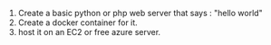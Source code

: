 1) Create a basic python or php web server that says :  "hello world"
2) Create a docker container for it.
3) host it on an EC2 or free azure server.
